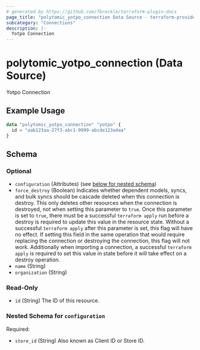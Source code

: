 ```yaml
---
# generated by https://github.com/fbreckle/terraform-plugin-docs
page_title: "polytomic_yotpo_connection Data Source - terraform-provider-polytomic"
subcategory: "Connections"
description: |-
  Yotpo Connection
---
```


# polytomic_yotpo_connection (Data Source)

Yotpo Connection

## Example Usage

```terraform
data "polytomic_yotpo_connection" "yotpo" {
  id = "aab123aa-27f3-abc1-9999-abcde123a4aa"
}
```

<!-- schema generated by tfplugindocs -->
## Schema

### Optional

- `configuration` (Attributes) (see [below for nested schema](#nestedatt--configuration))
- `force_destroy` (Boolean) Indicates whether dependent models, syncs, and bulk syncs should be cascade deleted when this connection is destroy. This only deletes other resources when the connection is destroyed, not when setting this parameter to `true`. Once this parameter is set to `true`, there must be a successful `terraform apply` run before a destroy is required to update this value in the resource state. Without a successful `terraform apply` after this parameter is set, this flag will have no effect. If setting this field in the same operation that would require replacing the connection or destroying the connection, this flag will not work. Additionally when importing a connection, a successful `terraform apply` is required to set this value in state before it will take effect on a destroy operation.
- `name` (String)
- `organization` (String)

### Read-Only

- `id` (String) The ID of this resource.

<a id="nestedatt--configuration"></a>
### Nested Schema for `configuration`

Required:

- `store_id` (String) Also known as Client ID or Store ID.


